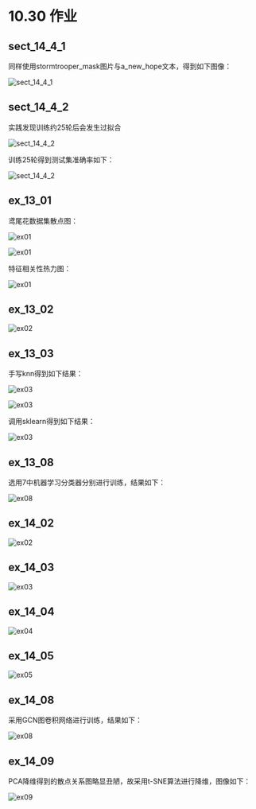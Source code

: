 # 10.30 作业

## sect_14_4_1

同样使用stormtrooper_mask图片与a_new_hope文本，得到如下图像：

![sect_14_4_1](./imgs/sect_14_4_1.png)

## sect_14_4_2

实践发现训练约25轮后会发生过拟合

![sect_14_4_2](./imgs/sect_14_4_2_1.png)

训练25轮得到测试集准确率如下：

![sect_14_4_2](./imgs/sect_14_4_2_2.png)

## ex_13_01

鸢尾花数据集散点图：

![ex01](./imgs/ex_13_01_1.png)

![ex01](./imgs/ex_13_01_2.png)

特征相关性热力图：

![ex01](./imgs/ex_13_01_3.png)

## ex_13_02

![ex02](./imgs/ex_13_02.png)

## ex_13_03

手写knn得到如下结果：

![ex03](./imgs/ex_13_03_1.png)

![ex03](./imgs/ex_13_03_2.png)

调用sklearn得到如下结果：

![ex03](./imgs/ex_13_03_3.png)

## ex_13_08

选用7中机器学习分类器分别进行训练，结果如下：

![ex08](./imgs/ex_13_08.png)

## ex_14_02

![ex02](./imgs/ex_14_02.png)

## ex_14_03

![ex03](./imgs/ex_14_03.png)

## ex_14_04

![ex04](./imgs/ex_14_04.png)

## ex_14_05

![ex05](./imgs/ex_14_05.png)

## ex_14_08

采用GCN图卷积网络进行训练，结果如下：

![ex08](./imgs/ex_14_08.png)

## ex_14_09

PCA降维得到的散点关系图略显丑陋，故采用t-SNE算法进行降维，图像如下：

![ex09](./imgs/ex_14_09.png)